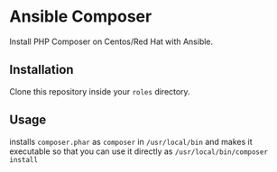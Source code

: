 # Ansible Composer
Install PHP Composer on Centos/Red Hat with Ansible.

## Installation
Clone this repository inside your ```roles``` directory.

## Usage
installs ```composer.phar``` as ```composer``` in ```/usr/local/bin``` and makes it executable so that you can use it directly as ```/usr/local/bin/composer install```